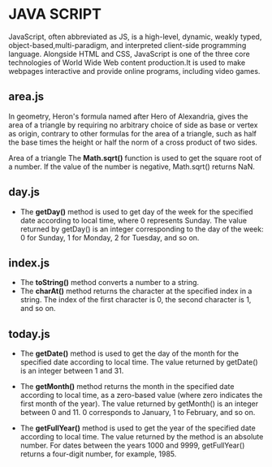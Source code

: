 # JAVA SCRIPT #

JavaScript, often abbreviated as JS, is a high-level, dynamic, weakly typed, object-based,multi-paradigm, and interpreted
client-side programming language. Alongside HTML and CSS, JavaScript is one of the three core technologies of World Wide 
Web content production.It is used to make webpages interactive and provide online programs, including video games.

## area.js ##

In geometry, Heron's formula named after Hero of Alexandria, gives the area of a triangle by requiring no arbitrary choice of 
side as base or vertex as origin, contrary to other formulas for the area of a triangle, such as half the base times the height
or half the norm of a cross product of two sides.

Area of a triangle The **Math.sqrt()** function is used to get the square root of a number. If the value of the number is negative,
Math.sqrt() returns NaN.

## day.js ##

* The **getDay()** method is used to get day of the week for the specified date according to local time, where 0 represents Sunday. 
The value returned by getDay() is an integer corresponding to the day of the week: 0 for Sunday, 1 for Monday, 2 for Tuesday, 
and so on.

## index.js ##

* The **toString()** method converts a number to a string.
* The **charAt()** method returns the character at the specified index in a string. The index of the first character is 0, the second
character is 1, and so on.

## today.js ##

* The **getDate()** method is used to get the day of the month for the specified date according to local time. The value returned by
getDate() is an integer between 1 and 31.

* The **getMonth()** method returns the month in the specified date according to local time, as a zero-based value (where zero
indicates the first month of the year). The value returned by getMonth() is an integer between 0 and 11. 0 corresponds to 
January, 1 to February, and so on.

* The **getFullYear()** method is used to get the year of the specified date according to local time. The value returned by the 
method is an absolute number. For dates between the years 1000 and 9999, getFullYear() returns a four-digit number, for 
example, 1985.
